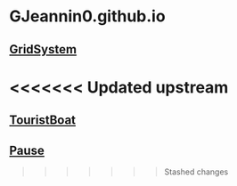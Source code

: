 # GJeannin0.github.io

## [GridSystem](https://GJeannin0.github.io/GridSystem)
<<<<<<< Updated upstream
=======

## [TouristBoat](https://GJeannin0.github.io/TouristBoat)

## [Pause](https://GJeannin0.github.io/Pause)
>>>>>>> Stashed changes

